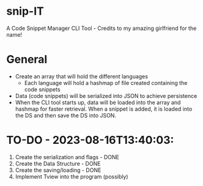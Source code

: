 # snip-IT
A Code Snippet Manager CLI Tool - Credits to my amazing girlfriend for the name!

# General
- Create an array that will hold the different languages
    - Each language will hold a hashmap of file created containing the code snippets
- Data (code snippets) will be serialized into JSON to achieve persistence
- When the CLI tool starts up, data will be loaded into the array and hashmap for faster retrieval. When a snippet is added, it is loaded into the DS and then save the DS into JSON.

# TO-DO - 2023-08-16T13:40:03:
1. Create the serialization and flags - DONE
2. Create the Data Structure - DONE
3. Create the saving/loading - DONE
4. Implement Tview into the program (possibly)
